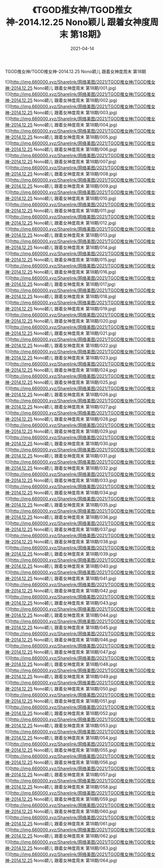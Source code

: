﻿---
layout: post
title:  《TGOD推女神/TGOD推女神-2014.12.25 Nono颖儿 跟着女神度周末 第18期》
date:   2021-04-14
img: http://img.660000.xyz/Sharelink/网络美图/2021/TGOD推女神/TGOD推女神-2014.12.25 Nono颖儿 跟着女神度周末 第18期/000.jpg
categories: [美女, 清纯, 唯美]
---

TGOD推女神/TGOD推女神-2014.12.25 Nono颖儿 跟着女神度周末 第18期

 ![](http://img.660000.xyz/Sharelink/网络美图/2021/TGOD推女神/TGOD推女神-2014.12.25 Nono颖儿 跟着女神度周末 第18期/001.jpg) <br>![](http://img.660000.xyz/Sharelink/网络美图/2021/TGOD推女神/TGOD推女神-2014.12.25 Nono颖儿 跟着女神度周末 第18期/002.jpg) <br>![](http://img.660000.xyz/Sharelink/网络美图/2021/TGOD推女神/TGOD推女神-2014.12.25 Nono颖儿 跟着女神度周末 第18期/003.jpg) <br>![](http://img.660000.xyz/Sharelink/网络美图/2021/TGOD推女神/TGOD推女神-2014.12.25 Nono颖儿 跟着女神度周末 第18期/004.jpg) <br>![](http://img.660000.xyz/Sharelink/网络美图/2021/TGOD推女神/TGOD推女神-2014.12.25 Nono颖儿 跟着女神度周末 第18期/005.jpg) <br>![](http://img.660000.xyz/Sharelink/网络美图/2021/TGOD推女神/TGOD推女神-2014.12.25 Nono颖儿 跟着女神度周末 第18期/006.jpg) <br>![](http://img.660000.xyz/Sharelink/网络美图/2021/TGOD推女神/TGOD推女神-2014.12.25 Nono颖儿 跟着女神度周末 第18期/007.jpg) <br>![](http://img.660000.xyz/Sharelink/网络美图/2021/TGOD推女神/TGOD推女神-2014.12.25 Nono颖儿 跟着女神度周末 第18期/008.jpg) <br>![](http://img.660000.xyz/Sharelink/网络美图/2021/TGOD推女神/TGOD推女神-2014.12.25 Nono颖儿 跟着女神度周末 第18期/009.jpg) <br>![](http://img.660000.xyz/Sharelink/网络美图/2021/TGOD推女神/TGOD推女神-2014.12.25 Nono颖儿 跟着女神度周末 第18期/010.jpg) <br>![](http://img.660000.xyz/Sharelink/网络美图/2021/TGOD推女神/TGOD推女神-2014.12.25 Nono颖儿 跟着女神度周末 第18期/011.jpg) <br>![](http://img.660000.xyz/Sharelink/网络美图/2021/TGOD推女神/TGOD推女神-2014.12.25 Nono颖儿 跟着女神度周末 第18期/012.jpg) <br>![](http://img.660000.xyz/Sharelink/网络美图/2021/TGOD推女神/TGOD推女神-2014.12.25 Nono颖儿 跟着女神度周末 第18期/013.jpg) <br>![](http://img.660000.xyz/Sharelink/网络美图/2021/TGOD推女神/TGOD推女神-2014.12.25 Nono颖儿 跟着女神度周末 第18期/014.jpg) <br>![](http://img.660000.xyz/Sharelink/网络美图/2021/TGOD推女神/TGOD推女神-2014.12.25 Nono颖儿 跟着女神度周末 第18期/015.jpg) <br>![](http://img.660000.xyz/Sharelink/网络美图/2021/TGOD推女神/TGOD推女神-2014.12.25 Nono颖儿 跟着女神度周末 第18期/016.jpg) <br>![](http://img.660000.xyz/Sharelink/网络美图/2021/TGOD推女神/TGOD推女神-2014.12.25 Nono颖儿 跟着女神度周末 第18期/017.jpg) <br>![](http://img.660000.xyz/Sharelink/网络美图/2021/TGOD推女神/TGOD推女神-2014.12.25 Nono颖儿 跟着女神度周末 第18期/018.jpg) <br>![](http://img.660000.xyz/Sharelink/网络美图/2021/TGOD推女神/TGOD推女神-2014.12.25 Nono颖儿 跟着女神度周末 第18期/019.jpg) <br>![](http://img.660000.xyz/Sharelink/网络美图/2021/TGOD推女神/TGOD推女神-2014.12.25 Nono颖儿 跟着女神度周末 第18期/020.jpg) <br>![](http://img.660000.xyz/Sharelink/网络美图/2021/TGOD推女神/TGOD推女神-2014.12.25 Nono颖儿 跟着女神度周末 第18期/021.jpg) <br>![](http://img.660000.xyz/Sharelink/网络美图/2021/TGOD推女神/TGOD推女神-2014.12.25 Nono颖儿 跟着女神度周末 第18期/022.jpg) <br>![](http://img.660000.xyz/Sharelink/网络美图/2021/TGOD推女神/TGOD推女神-2014.12.25 Nono颖儿 跟着女神度周末 第18期/023.jpg) <br>![](http://img.660000.xyz/Sharelink/网络美图/2021/TGOD推女神/TGOD推女神-2014.12.25 Nono颖儿 跟着女神度周末 第18期/024.jpg) <br>![](http://img.660000.xyz/Sharelink/网络美图/2021/TGOD推女神/TGOD推女神-2014.12.25 Nono颖儿 跟着女神度周末 第18期/025.jpg) <br>![](http://img.660000.xyz/Sharelink/网络美图/2021/TGOD推女神/TGOD推女神-2014.12.25 Nono颖儿 跟着女神度周末 第18期/026.jpg) <br>![](http://img.660000.xyz/Sharelink/网络美图/2021/TGOD推女神/TGOD推女神-2014.12.25 Nono颖儿 跟着女神度周末 第18期/027.jpg) <br>![](http://img.660000.xyz/Sharelink/网络美图/2021/TGOD推女神/TGOD推女神-2014.12.25 Nono颖儿 跟着女神度周末 第18期/028.jpg) <br>![](http://img.660000.xyz/Sharelink/网络美图/2021/TGOD推女神/TGOD推女神-2014.12.25 Nono颖儿 跟着女神度周末 第18期/029.jpg) <br>![](http://img.660000.xyz/Sharelink/网络美图/2021/TGOD推女神/TGOD推女神-2014.12.25 Nono颖儿 跟着女神度周末 第18期/030.jpg) <br>![](http://img.660000.xyz/Sharelink/网络美图/2021/TGOD推女神/TGOD推女神-2014.12.25 Nono颖儿 跟着女神度周末 第18期/031.jpg) <br>![](http://img.660000.xyz/Sharelink/网络美图/2021/TGOD推女神/TGOD推女神-2014.12.25 Nono颖儿 跟着女神度周末 第18期/032.jpg) <br>![](http://img.660000.xyz/Sharelink/网络美图/2021/TGOD推女神/TGOD推女神-2014.12.25 Nono颖儿 跟着女神度周末 第18期/033.jpg) <br>![](http://img.660000.xyz/Sharelink/网络美图/2021/TGOD推女神/TGOD推女神-2014.12.25 Nono颖儿 跟着女神度周末 第18期/034.jpg) <br>![](http://img.660000.xyz/Sharelink/网络美图/2021/TGOD推女神/TGOD推女神-2014.12.25 Nono颖儿 跟着女神度周末 第18期/035.jpg) <br>![](http://img.660000.xyz/Sharelink/网络美图/2021/TGOD推女神/TGOD推女神-2014.12.25 Nono颖儿 跟着女神度周末 第18期/036.jpg) <br>![](http://img.660000.xyz/Sharelink/网络美图/2021/TGOD推女神/TGOD推女神-2014.12.25 Nono颖儿 跟着女神度周末 第18期/037.jpg) <br>![](http://img.660000.xyz/Sharelink/网络美图/2021/TGOD推女神/TGOD推女神-2014.12.25 Nono颖儿 跟着女神度周末 第18期/038.jpg) <br>![](http://img.660000.xyz/Sharelink/网络美图/2021/TGOD推女神/TGOD推女神-2014.12.25 Nono颖儿 跟着女神度周末 第18期/039.jpg) <br>![](http://img.660000.xyz/Sharelink/网络美图/2021/TGOD推女神/TGOD推女神-2014.12.25 Nono颖儿 跟着女神度周末 第18期/040.jpg) <br>![](http://img.660000.xyz/Sharelink/网络美图/2021/TGOD推女神/TGOD推女神-2014.12.25 Nono颖儿 跟着女神度周末 第18期/041.jpg) <br>![](http://img.660000.xyz/Sharelink/网络美图/2021/TGOD推女神/TGOD推女神-2014.12.25 Nono颖儿 跟着女神度周末 第18期/042.jpg) <br>![](http://img.660000.xyz/Sharelink/网络美图/2021/TGOD推女神/TGOD推女神-2014.12.25 Nono颖儿 跟着女神度周末 第18期/043.jpg) <br>![](http://img.660000.xyz/Sharelink/网络美图/2021/TGOD推女神/TGOD推女神-2014.12.25 Nono颖儿 跟着女神度周末 第18期/044.jpg) <br>![](http://img.660000.xyz/Sharelink/网络美图/2021/TGOD推女神/TGOD推女神-2014.12.25 Nono颖儿 跟着女神度周末 第18期/045.jpg) <br>![](http://img.660000.xyz/Sharelink/网络美图/2021/TGOD推女神/TGOD推女神-2014.12.25 Nono颖儿 跟着女神度周末 第18期/046.jpg) <br>![](http://img.660000.xyz/Sharelink/网络美图/2021/TGOD推女神/TGOD推女神-2014.12.25 Nono颖儿 跟着女神度周末 第18期/047.jpg) <br>![](http://img.660000.xyz/Sharelink/网络美图/2021/TGOD推女神/TGOD推女神-2014.12.25 Nono颖儿 跟着女神度周末 第18期/048.jpg) <br>![](http://img.660000.xyz/Sharelink/网络美图/2021/TGOD推女神/TGOD推女神-2014.12.25 Nono颖儿 跟着女神度周末 第18期/049.jpg) <br>![](http://img.660000.xyz/Sharelink/网络美图/2021/TGOD推女神/TGOD推女神-2014.12.25 Nono颖儿 跟着女神度周末 第18期/050.jpg) <br>![](http://img.660000.xyz/Sharelink/网络美图/2021/TGOD推女神/TGOD推女神-2014.12.25 Nono颖儿 跟着女神度周末 第18期/051.jpg) <br>![](http://img.660000.xyz/Sharelink/网络美图/2021/TGOD推女神/TGOD推女神-2014.12.25 Nono颖儿 跟着女神度周末 第18期/052.jpg) <br>![](http://img.660000.xyz/Sharelink/网络美图/2021/TGOD推女神/TGOD推女神-2014.12.25 Nono颖儿 跟着女神度周末 第18期/053.jpg) <br>![](http://img.660000.xyz/Sharelink/网络美图/2021/TGOD推女神/TGOD推女神-2014.12.25 Nono颖儿 跟着女神度周末 第18期/054.jpg) <br>![](http://img.660000.xyz/Sharelink/网络美图/2021/TGOD推女神/TGOD推女神-2014.12.25 Nono颖儿 跟着女神度周末 第18期/055.jpg) <br>![](http://img.660000.xyz/Sharelink/网络美图/2021/TGOD推女神/TGOD推女神-2014.12.25 Nono颖儿 跟着女神度周末 第18期/056.jpg) <br>![](http://img.660000.xyz/Sharelink/网络美图/2021/TGOD推女神/TGOD推女神-2014.12.25 Nono颖儿 跟着女神度周末 第18期/057.jpg) <br>![](http://img.660000.xyz/Sharelink/网络美图/2021/TGOD推女神/TGOD推女神-2014.12.25 Nono颖儿 跟着女神度周末 第18期/058.jpg) <br>![](http://img.660000.xyz/Sharelink/网络美图/2021/TGOD推女神/TGOD推女神-2014.12.25 Nono颖儿 跟着女神度周末 第18期/059.jpg) <br>![](http://img.660000.xyz/Sharelink/网络美图/2021/TGOD推女神/TGOD推女神-2014.12.25 Nono颖儿 跟着女神度周末 第18期/060.jpg) <br>![](http://img.660000.xyz/Sharelink/网络美图/2021/TGOD推女神/TGOD推女神-2014.12.25 Nono颖儿 跟着女神度周末 第18期/061.jpg) <br>![](http://img.660000.xyz/Sharelink/网络美图/2021/TGOD推女神/TGOD推女神-2014.12.25 Nono颖儿 跟着女神度周末 第18期/062.jpg) <br>![](http://img.660000.xyz/Sharelink/网络美图/2021/TGOD推女神/TGOD推女神-2014.12.25 Nono颖儿 跟着女神度周末 第18期/063.jpg) <br>![](http://img.660000.xyz/Sharelink/网络美图/2021/TGOD推女神/TGOD推女神-2014.12.25 Nono颖儿 跟着女神度周末 第18期/064.jpg) <br>